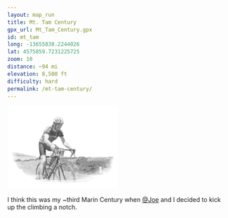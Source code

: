 ```yaml
---
layout: map_run
title: Mt. Tam Century
gpx_url: Mt_Tam_Century.gpx
id: mt_tam
long: -13655838.2244026
lat: 4575859.7231225725
zoom: 10
distance: ~94 mi
elevation: 8,500 ft
difficulty: hard
permalink: /mt-tam-century/
---
```

<img src="/assets/og/marin.ride.bw.png" width="50%" height="50%">

I think this was my ~third Marin Century when [@Joe](https://www.strava.com/athletes/111975) and I decided to kick up the climbing a notch.